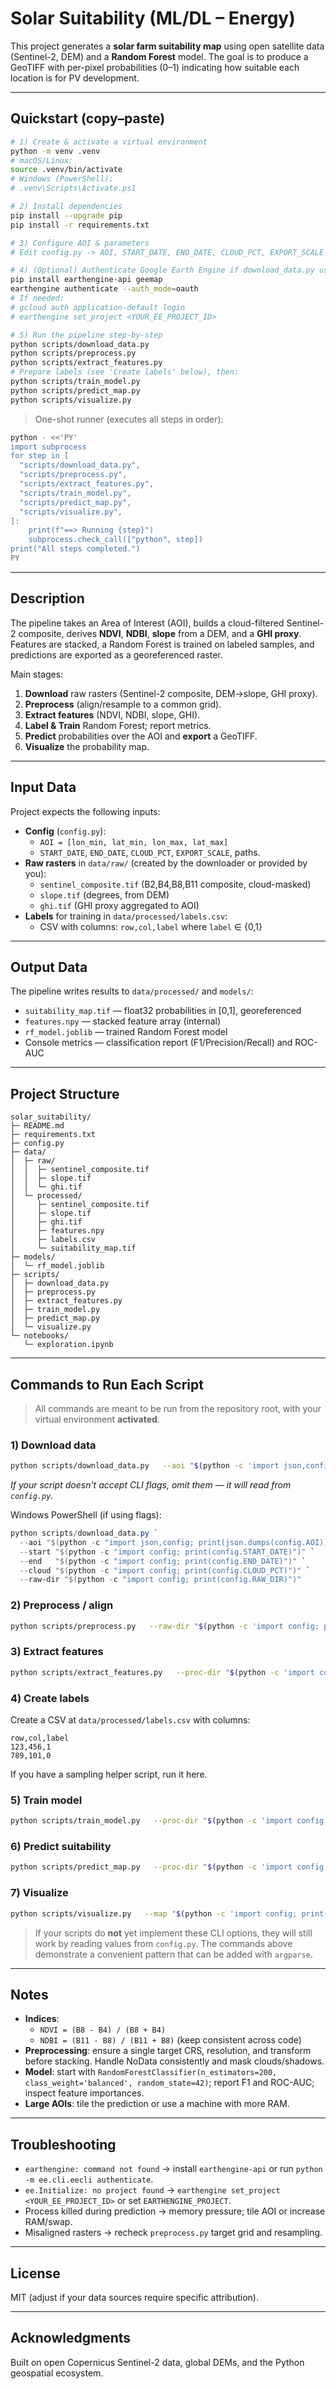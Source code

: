 # Solar Suitability (ML/DL – Energy)

This project generates a **solar farm suitability map** using open satellite data (Sentinel-2, DEM) and a **Random Forest** model. The goal is to produce a GeoTIFF with per-pixel probabilities (0–1) indicating how suitable each location is for PV development.

---

## Quickstart (copy–paste)

```sh
# 1) Create & activate a virtual environment
python -m venv .venv
# macOS/Linux:
source .venv/bin/activate
# Windows (PowerShell):
# .venv\Scripts\Activate.ps1

# 2) Install dependencies
pip install --upgrade pip
pip install -r requirements.txt

# 3) Configure AOI & parameters
# Edit config.py -> AOI, START_DATE, END_DATE, CLOUD_PCT, EXPORT_SCALE

# 4) (Optional) Authenticate Google Earth Engine if download_data.py uses GEE
pip install earthengine-api geemap
earthengine authenticate --auth_mode=oauth
# If needed:
# gcloud auth application-default login
# earthengine set_project <YOUR_EE_PROJECT_ID>

# 5) Run the pipeline step-by-step
python scripts/download_data.py
python scripts/preprocess.py
python scripts/extract_features.py
# Prepare labels (see 'Create labels' below), then:
python scripts/train_model.py
python scripts/predict_map.py
python scripts/visualize.py
```

> One-shot runner (executes all steps in order):
```sh
python - <<'PY'
import subprocess
for step in [
  "scripts/download_data.py",
  "scripts/preprocess.py",
  "scripts/extract_features.py",
  "scripts/train_model.py",
  "scripts/predict_map.py",
  "scripts/visualize.py",
]:
    print(f"==> Running {step}")
    subprocess.check_call(["python", step])
print("All steps completed.")
PY
```

---

## Description

The pipeline takes an Area of Interest (AOI), builds a cloud-filtered Sentinel-2 composite, derives **NDVI**, **NDBI**, **slope** from a DEM, and a **GHI proxy**. Features are stacked, a Random Forest is trained on labeled samples, and predictions are exported as a georeferenced raster.

Main stages:
1. **Download** raw rasters (Sentinel-2 composite, DEM→slope, GHI proxy).
2. **Preprocess** (align/resample to a common grid).
3. **Extract features** (NDVI, NDBI, slope, GHI).
4. **Label & Train** Random Forest; report metrics.
5. **Predict** probabilities over the AOI and **export** a GeoTIFF.
6. **Visualize** the probability map.

---

## Input Data

Project expects the following inputs:

- **Config** (`config.py`):
  - `AOI = [lon_min, lat_min, lon_max, lat_max]`
  - `START_DATE`, `END_DATE`, `CLOUD_PCT`, `EXPORT_SCALE`, paths.
- **Raw rasters** in `data/raw/` (created by the downloader or provided by you):
  - `sentinel_composite.tif` (B2,B4,B8,B11 composite, cloud-masked)
  - `slope.tif` (degrees, from DEM)
  - `ghi.tif` (GHI proxy aggregated to AOI)
- **Labels** for training in `data/processed/labels.csv`:
  - CSV with columns: `row,col,label` where `label` ∈ {0,1}

---

## Output Data

The pipeline writes results to `data/processed/` and `models/`:

- `suitability_map.tif` — float32 probabilities in [0,1], georeferenced
- `features.npy` — stacked feature array (internal)
- `rf_model.joblib` — trained Random Forest model
- Console metrics — classification report (F1/Precision/Recall) and ROC-AUC

---

## Project Structure

```
solar_suitability/
├─ README.md
├─ requirements.txt
├─ config.py
├─ data/
│  ├─ raw/
│  │  ├─ sentinel_composite.tif
│  │  ├─ slope.tif
│  │  └─ ghi.tif
│  └─ processed/
│     ├─ sentinel_composite.tif
│     ├─ slope.tif
│     ├─ ghi.tif
│     ├─ features.npy
│     ├─ labels.csv
│     └─ suitability_map.tif
├─ models/
│  └─ rf_model.joblib
├─ scripts/
│  ├─ download_data.py
│  ├─ preprocess.py
│  ├─ extract_features.py
│  ├─ train_model.py
│  ├─ predict_map.py
│  └─ visualize.py
└─ notebooks/
   └─ exploration.ipynb
```

---

## Commands to Run Each Script

> All commands are meant to be run from the repository root, with your virtual environment **activated**.

### 1) Download data
```sh
python scripts/download_data.py   --aoi "$(python -c 'import json,config; print(json.dumps(config.AOI))')"   --start "$(python -c 'import config; print(config.START_DATE)')"   --end   "$(python -c 'import config; print(config.END_DATE)')"   --cloud "$(python -c 'import config; print(config.CLOUD_PCT)')"   --raw-dir "$(python -c 'import config; print(config.RAW_DIR)')"
```
*If your script doesn't accept CLI flags, omit them — it will read from `config.py`.*

Windows PowerShell (if using flags):
```powershell
python scripts/download_data.py `
  --aoi "$(python -c "import json,config; print(json.dumps(config.AOI))")" `
  --start "$(python -c "import config; print(config.START_DATE)")" `
  --end   "$(python -c "import config; print(config.END_DATE)")" `
  --cloud "$(python -c "import config; print(config.CLOUD_PCT)")" `
  --raw-dir "$(python -c "import config; print(config.RAW_DIR)")"
```

### 2) Preprocess / align
```sh
python scripts/preprocess.py   --raw-dir "$(python -c 'import config; print(config.RAW_DIR)')"   --proc-dir "$(python -c 'import config; print(config.PROC_DIR)')"   --export-scale "$(python -c 'import config; print(config.EXPORT_SCALE)')"
```

### 3) Extract features
```sh
python scripts/extract_features.py   --proc-dir "$(python -c 'import config; print(config.PROC_DIR)')"   --out "$(python -c 'import config; print(config.PROC_DIR)')/features.npy"
```

### 4) Create labels
Create a CSV at `data/processed/labels.csv` with columns:
```csv
row,col,label
123,456,1
789,101,0
```
If you have a sampling helper script, run it here.

### 5) Train model
```sh
python scripts/train_model.py   --proc-dir "$(python -c 'import config; print(config.PROC_DIR)')"   --labels "$(python -c 'import config; print(config.PROC_DIR)')/labels.csv"   --model "$(python -c 'import config; print(config.MODEL_PATH)')"
```

### 6) Predict suitability
```sh
python scripts/predict_map.py   --proc-dir "$(python -c 'import config; print(config.PROC_DIR)')"   --model "$(python -c 'import config; print(config.MODEL_PATH)')"   --out "$(python -c 'import config; print(config.PROC_DIR)')/suitability_map.tif"
```

### 7) Visualize
```sh
python scripts/visualize.py   --map "$(python -c 'import config; print(config.PROC_DIR)')/suitability_map.tif"
```

> If your scripts do **not** yet implement these CLI options, they will still work by reading values from `config.py`. The commands above demonstrate a convenient pattern that can be added with `argparse`.

---

## Notes

- **Indices**:
  - `NDVI = (B8 - B4) / (B8 + B4)`
  - `NDBI = (B11 - B8) / (B11 + B8)` (keep consistent across code)
- **Preprocessing**: ensure a single target CRS, resolution, and transform before stacking. Handle NoData consistently and mask clouds/shadows.
- **Model**: start with `RandomForestClassifier(n_estimators=200, class_weight='balanced', random_state=42)`; report F1 and ROC-AUC; inspect feature importances.
- **Large AOIs**: tile the prediction or use a machine with more RAM.

---

## Troubleshooting

- `earthengine: command not found` → install `earthengine-api` or run `python -m ee.cli.eecli authenticate`.
- `ee.Initialize: no project found` → `earthengine set_project <YOUR_EE_PROJECT_ID>` or set `EARTHENGINE_PROJECT`.
- Process killed during prediction → memory pressure; tile AOI or increase RAM/swap.
- Misaligned rasters → recheck `preprocess.py` target grid and resampling.

---

## License

MIT (adjust if your data sources require specific attribution).

---

## Acknowledgments

Built on open Copernicus Sentinel-2 data, global DEMs, and the Python geospatial ecosystem.
